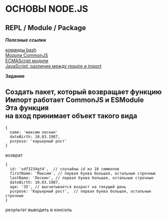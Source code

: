 # ОСНОВЫ NODE.JS

## REPL / Module / Package

***Полезные ссылки***

[команды bash](https://github.com/LeCoupa/awesome-cheatsheets/blob/master/languages/bash.sh)<br>
[Модули CommonJS](https://nodejsdev.ru/api/modules/)<br>
[ECMAScript модули](https://nodejsdev.ru/api/esm/)<br>
[JavaScript: различие между require и import](https://www.dev-notes.ru/articles/javascript-require-vs-import/)<br>

**Задание**

Создать пакет, который возвращает функцию<br>
Импорт работает CommonJS и ESModule<br>
Эта функция<br>
на вход принимает объект такого вида<br>
----------

    {
      name: 'максим лескин'
      dateBirth: 10.03.1987,
      purpose: 'карьерный рост'
    }
возврат<br>

    {
      id: 'sdf3234gt4',  // случайны id из 10 символов 
      firstName: 'Максим', // первая буква большая, остальные строчные
      lastName: 'Лескин', // первая буква большая, остальные строчные
      dateBirth: 10.03.1987,
      age: '35', // высчитывается возраст на текущий день
      purpose: 'Карьерный рост',  // первая буква большая, остальные строчные
    }

результат выводить в консоль